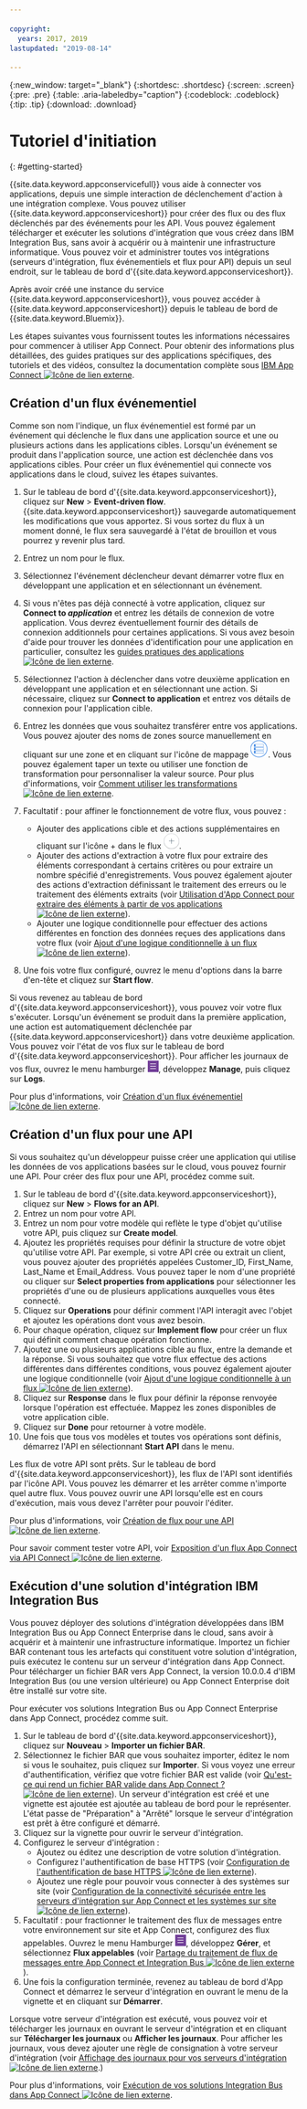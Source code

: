 ```yaml
---

copyright:
  years: 2017, 2019
lastupdated: "2019-08-14"

---
```


{:new_window: target="_blank"}
{:shortdesc: .shortdesc}
{:screen: .screen}
{:pre: .pre}
{:table: .aria-labeledby="caption"}
{:codeblock: .codeblock}
{:tip: .tip} 
{:download: .download}


# Tutoriel d'initiation 
{: #getting-started}

{{site.data.keyword.appconservicefull}} vous aide à connecter vos applications, depuis une simple interaction de déclenchement d'action à une intégration complexe. Vous pouvez utiliser {{site.data.keyword.appconserviceshort}} pour créer des flux ou des flux déclenchés par des événements pour les API. Vous pouvez également télécharger et exécuter les solutions d'intégration que vous créez dans IBM Integration Bus, sans avoir à acquérir ou à maintenir une infrastructure informatique. Vous pouvez voir et administrer toutes vos intégrations (serveurs d'intégration, flux événementiels et flux pour API) depuis un seul endroit, sur le tableau de bord d'{{site.data.keyword.appconserviceshort}}. 

Après avoir créé une instance du service {{site.data.keyword.appconserviceshort}}, vous pouvez accéder à {{site.data.keyword.appconserviceshort}} depuis le tableau de bord de {{site.data.keyword.Bluemix}}.

Les étapes suivantes vous fournissent toutes les informations nécessaires pour commencer à utiliser App Connect.  Pour obtenir des informations plus détaillées, des guides pratiques sur des applications spécifiques, des tutoriels et des vidéos, consultez la documentation complète sous [IBM App Connect ![Icône de lien externe](../../icons/launch-glyph.svg "Icône de lien externe")](https://developer.ibm.com/integration/docs/app-connect/).

## Création d'un flux événementiel

Comme son nom l'indique, un flux événementiel est formé par un événement qui déclenche le flux dans une application source et une ou plusieurs actions dans les applications cibles. Lorsqu'un événement se produit dans l'application source, une action est déclenchée dans vos applications cibles.  Pour créer un flux événementiel qui connecte vos applications dans le cloud, suivez les étapes suivantes.
1.  Sur le tableau de bord d'{{site.data.keyword.appconserviceshort}}, cliquez sur **New** > **Event-driven flow**.
    {{site.data.keyword.appconserviceshort}} sauvegarde automatiquement les modifications que vous apportez. Si vous sortez du flux à un moment donné, le flux sera sauvegardé à l'état de brouillon et vous pourrez y revenir plus tard.
1.  Entrez un nom pour le flux.
1.  Sélectionnez l'événement déclencheur devant démarrer votre flux en développant une application et en sélectionnant un événement.
1.  Si vous n'êtes pas déjà connecté à votre application, cliquez sur **Connect to _application_** et entrez les détails de connexion de votre application.
    Vous devrez éventuellement fournir des détails de connexion additionnels pour certaines applications. Si vous avez besoin d'aide pour trouver les données d'identification pour une application en particulier, consultez les [guides pratiques des applications ![Icône de lien externe](../../icons/launch-glyph.svg "Icône de lien externe")](https://developer.ibm.com/integration/docs/app-connect/how-to-guides-for-apps/).
1.  Sélectionnez l'action à déclencher dans votre deuxième application en développant une application et en sélectionnant une action.
    Si nécessaire, cliquez sur **Connect to application** et entrez vos détails de connexion pour l'application cible.
1. Entrez les données que vous souhaitez transférer entre vos applications.
    Vous pouvez ajouter des noms de zones source manuellement en cliquant sur une zone et en cliquant sur l'icône de mappage ![Icône de mappage](/images/MappingIcon.jpg). Vous pouvez également taper un texte ou utiliser une fonction de transformation pour personnaliser la valeur source. Pour plus d'informations, voir [Comment utiliser les transformations ![Icône de lien externe](../../icons/launch-glyph.svg "Icône de lien externe")](https://developer.ibm.com/integration/docs/app-connect/faq/#faq_transforms).
1. Facultatif : pour affiner le fonctionnement de votre flux, vous pouvez :
    * Ajouter des applications cible et des actions supplémentaires en cliquant sur l'icône + dans le flux ![Icône Ajouter une application](/images/AddApp.jpg).
    * Ajouter des actions d'extraction à votre flux pour extraire des éléments correspondant à certains critères ou pour extraire un nombre spécifié d'enregistrements. Vous pouvez également ajouter des actions d'extraction définissant le traitement des erreurs ou le traitement des éléments extraits (voir [Utilisation d'App Connect pour extraire des éléments à partir de vos applications ![Icône de lien externe](../../icons/launch-glyph.svg "Icône de lien externe")](https://developer.ibm.com/integration/docs/app-connect/tutorials-for-ibm-app-connect/using-ibm-app-connect-retrieve-items-applications/)).
    * Ajouter une logique conditionnelle pour effectuer des actions différentes en fonction des données reçues des applications dans votre flux (voir [Ajout d'une logique conditionnelle à un flux![Icône de lien externe](../../icons/launch-glyph.svg "Icône de lien externe")](https://developer.ibm.com/integration/docs/app-connect/tutorials-for-ibm-app-connect/adding-conditional-logic-flow/)).

1. Une fois votre flux configuré, ouvrez le menu d'options dans la barre d'en-tête et cliquez sur **Start flow**.

Si vous revenez au tableau de bord d'{{site.data.keyword.appconserviceshort}}, vous pouvez voir votre flux s'exécuter. Lorsqu'un événement se produit dans la première application, une action est automatiquement déclenchée par {{site.data.keyword.appconserviceshort}} dans votre deuxième application. Vous pouvez voir l'état de vos flux sur le tableau de bord d'{{site.data.keyword.appconserviceshort}}.  Pour afficher les journaux de vos flux, ouvrez le menu hamburger ![Icône du menu hamburger](/images/HamburgerMenuSm.jpg), développez **Manage**, puis cliquez sur **Logs**.

Pour plus d'informations, voir [Création d'un flux événementiel ![Icône de lien externe](../../icons/launch-glyph.svg "Icône de lien externe")](https://developer.ibm.com/integration/docs/app-connect/tutorials-for-ibm-app-connect/creating-event-driven-flow/).

## Création d'un flux pour une API

Si vous souhaitez qu'un développeur puisse créer une application qui utilise les données de vos applications basées sur le cloud, vous pouvez fournir une API. Pour créer des flux pour une API, procédez comme suit.
1. Sur le tableau de bord d'{{site.data.keyword.appconserviceshort}}, cliquez sur **New** > **Flows for an API**.
1. Entrez un nom pour votre API.
1. Entrez un nom pour votre modèle qui reflète le type d'objet qu'utilise votre API, puis cliquez sur **Create model**.
1. Ajoutez les propriétés requises pour définir la structure de votre objet qu'utilise votre API.
    Par exemple, si votre API crée ou extrait un client, vous pouvez ajouter des propriétés appelées Customer_ID, First_Name, Last_Name et Email_Address. Vous pouvez taper le nom d'une propriété ou cliquer sur **Select properties from applications** pour sélectionner les propriétés d'une ou de plusieurs applications auxquelles vous êtes connecté.
1. Cliquez sur **Operations** pour définir comment l'API interagit avec l'objet et ajoutez les opérations dont vous avez besoin. 
1. Pour chaque opération, cliquez sur **Implement flow** pour créer un flux qui définit comment chaque opération fonctionne. 
1. Ajoutez une ou plusieurs applications cible au flux, entre la demande et la réponse. 
    Si vous souhaitez que votre flux effectue des actions différentes dans différentes conditions, vous pouvez également ajouter une logique conditionnelle (voir [Ajout d'une logique conditionnelle à un flux ![Icône de lien externe](../../icons/launch-glyph.svg "Icône de lien externe")](https://developer.ibm.com/integration/docs/app-connect/tutorials-for-ibm-app-connect/adding-conditional-logic-flow/)).
1. Cliquez sur **Response** dans le flux pour définir la réponse renvoyée lorsque l'opération est effectuée. Mappez les zones disponibles de votre application cible. 
1. Cliquez sur **Done** pour retourner à votre modèle.
1. Une fois que tous vos modèles et toutes vos opérations sont définis, démarrez l'API en sélectionnant **Start API** dans le menu. 

Les flux de votre API sont prêts. Sur le tableau de bord d'{{site.data.keyword.appconserviceshort}}, les flux de l'API sont identifiés par l'icône API. Vous pouvez les démarrer et les arrêter comme n'importe quel autre flux. Vous pouvez ouvrir une API lorsqu'elle est en cours d'exécution, mais vous devez l'arrêter pour pouvoir l'éditer.

Pour plus d'informations, voir [Création de flux pour une API ![Icône de lien externe](../../icons/launch-glyph.svg "Icône de lien externe")](https://developer.ibm.com/integration/docs/app-connect/tutorials-for-ibm-app-connect/creating-flows-api/).

Pour savoir comment tester votre API, voir [Exposition d'un flux App Connect via API Connect ![Icône de lien externe](../../icons/launch-glyph.svg "Icône de lien externe")](https://developer.ibm.com/integration/blog/2017/08/29/exposing-app-connect-flow-api-connect/).


## Exécution d'une solution d'intégration IBM Integration Bus

Vous pouvez déployer des solutions d'intégration développées dans IBM Integration Bus ou App Connect Enterprise dans le cloud, sans avoir à acquérir et à maintenir une infrastructure informatique. Importez un fichier BAR contenant tous les artefacts qui constituent votre solution d'intégration, puis exécutez le contenu sur un serveur d'intégration dans App Connect. Pour télécharger un fichier BAR vers App Connect, la version 10.0.0.4 d'IBM Integration Bus (ou une version ultérieure) ou App Connect Enterprise doit être installé sur votre site. 

Pour exécuter vos solutions Integration Bus ou App Connect Enterprise dans App Connect, procédez comme suit.
1. Sur le tableau de bord d'{{site.data.keyword.appconserviceshort}}, cliquez sur **Nouveau** > **Importer un fichier BAR**.
1. Sélectionnez le fichier BAR que vous souhaitez importer, éditez le nom si vous le souhaitez, puis cliquez sur **Importer**. 
    Si vous voyez une erreur d'authentification, vérifiez que votre fichier BAR est valide (voir [Qu'est-ce qui rend un fichier BAR valide dans App Connect ? ![Icône de lien externe](../../icons/launch-glyph.svg "Icône de lien externe")](https://developer.ibm.com/integration/docs/app-connect/tutorials-for-ibm-app-connect/running-your-ibm-integration-bus-solutions-in-ibm-app-connect-enterprise-beta-plan/what-makes-a-bar-file-valid-for-app-connect-app-connect-enterprise-beta)).
    Un serveur d'intégration est créé et une vignette est ajoutée est ajoutée au tableau de bord pour le représenter. L'état passe de "Préparation" à "Arrêté" lorsque le serveur d'intégration est prêt à être configuré et démarré. 
1. Cliquez sur la vignette pour ouvrir le serveur d'intégration.
1. Configurez le serveur d'intégration :
    * Ajoutez ou éditez une description de votre solution d'intégration.
    * Configurez l'authentification de base HTTPS (voir [Configuration de l'authentification de base HTTPS ![Icône de lien externe](../../icons/launch-glyph.svg "Icône de lien externe")](https://developer.ibm.com/integration/docs/app-connect/tutorials-for-ibm-app-connect/running-your-ibm-integration-bus-solutions-in-ibm-app-connect-enterprise-beta-plan/configuring-https-basic-authentication-app-connect-enterprise-beta)).
    * Ajoutez une règle pour pouvoir vous connecter à des systèmes sur site (voir [Configuration de la connectivité sécurisée entre les serveurs d'intégration sur App Connect et les systèmes sur site ![Icône de lien externe](../../icons/launch-glyph.svg "Icône de lien externe")](https://developer.ibm.com/integration/docs/app-connect/tutorials-for-ibm-app-connect/running-your-ibm-integration-bus-solutions-in-ibm-app-connect-enterprise-beta-plan/configuring-secure-connectivity-between-integration-servers-on-app-connect-and-on-premises-systems-app-connect-enterprise-beta)).
1. Facultatif : pour fractionner le traitement des flux de messages entre votre environnement sur site et App Connect, configurez des flux appelables. Ouvrez le menu Hamburger ![Icône du menu Hamburger](/images/HamburgerMenuSm.jpg), développez **Gérer**, et sélectionnez **Flux appelables** (voir [Partage du traitement de flux de messages entre App Connect et Integration Bus ![Icône de lien externe](../../icons/launch-glyph.svg "Icône de lien externe")](https://developer.ibm.com/integration/docs/app-connect/tutorials-for-ibm-app-connect/running-your-ibm-integration-bus-solutions-in-ibm-app-connect-enterprise-beta-plan/sharing-message-flow-processing-between-app-connect-and-integration-bus-app-connect-enterprise-beta)).
1. Une fois la configuration terminée, revenez au tableau de bord d'App Connect et démarrez le serveur d'intégration en ouvrant le menu de la vignette et en cliquant sur **Démarrer**.

Lorsque votre serveur d'intégration est exécuté, vous pouvez voir et télécharger les journaux en ouvrant le serveur d'intégration et en cliquant sur **Télécharger les journaux** ou **Afficher les journaux**. Pour afficher les journaux, vous devez ajouter une règle de consignation à votre serveur d'intégration (voir [Affichage des journaux pour vos serveurs d'intégration ![Icône de lien externe](../../icons/launch-glyph.svg "Icône de lien externe")](https://developer.ibm.com/integration/docs/app-connect/tutorials-for-ibm-app-connect/running-your-ibm-integration-bus-solutions-in-ibm-app-connect-enterprise-beta-plan/viewing-logs-for-your-integration-servers-in-app-connect-enterprise-beta).)

Pour plus d'informations, voir [Exécution de vos solutions Integration Bus dans App Connect ![Icône de lien externe](../../icons/launch-glyph.svg "Icône de lien externe")](https://developer.ibm.com/integration/docs/app-connect/tutorials-for-ibm-app-connect/running-your-ibm-integration-bus-solutions-in-ibm-app-connect-enterprise-beta-plan).
